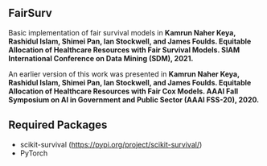 ## FairSurv
Basic implementation of fair survival models in **Kamrun Naher Keya, Rashidul Islam, Shimei Pan, Ian Stockwell, and James Foulds. Equitable Allocation of Healthcare Resources with Fair Survival Models. SIAM International Conference on Data Mining (SDM), 2021.**

An earlier version of this work was presented in **Kamrun Naher Keya, Rashidul Islam, Shimei Pan, Ian Stockwell, and James Foulds. Equitable Allocation of Healthcare Resources with Fair Cox Models. AAAI Fall Symposium on AI in Government and Public Sector (AAAI FSS-20), 2020.**

## Required Packages
* scikit-survival (https://pypi.org/project/scikit-survival/)
* PyTorch
